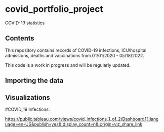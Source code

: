 # covid_portfolio_project
COVID-19 statistics 

## Contents
This repository contains records of COVID-19 infections, ICU/hospital admissions, deaths and vaccinations from 01/01/2020 - 05/18/2022. 

This code is a work in progress and will be regularly updated. 

## Importing the data


## Visualizations

#COVID_19 Infections:

https://public.tableau.com/views/covid_infections_1_of_2/Dashboard1?:language=en-US&publish=yes&:display_count=n&:origin=viz_share_link

